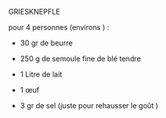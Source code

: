 GRIESKNEPFLE 

pour 4 personnes (environs ) :

- 30 gr de beurre
- 250 g de semoule fine de blé tendre
- 1 Litre de lait
- 1 œuf

- 3 gr de sel (juste pour rehausser le goût )